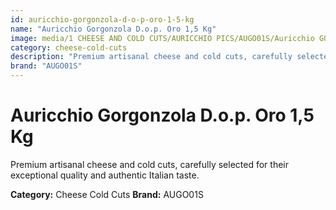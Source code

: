 ```yaml
---
id: auricchio-gorgonzola-d-o-p-oro-1-5-kg
name: "Auricchio Gorgonzola D.o.p. Oro 1,5 Kg"
image: media/1 CHEESE AND COLD CUTS/AURICCHIO PICS/AUGO01S/Auricchio GORGONZOLA D.O.P. ORO 1,5 Kg.jpg
category: cheese-cold-cuts
description: "Premium artisanal cheese and cold cuts, carefully selected for their exceptional quality and authentic Italian taste."
brand: "AUGO01S"
---
```


# Auricchio Gorgonzola D.o.p. Oro 1,5 Kg

Premium artisanal cheese and cold cuts, carefully selected for their exceptional quality and authentic Italian taste.

**Category:** Cheese Cold Cuts
**Brand:** AUGO01S
